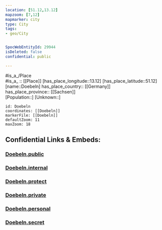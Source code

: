 ```yaml
---
location: [51.12,13.12] 
mapzoom: [7,12] 
mapmarker: city 
type: City
tags:
- geo/City


SpocWebEntityId: 29944
isDeleted: false
confidential: public

---
```

#is_a_/Place  
#is_a_ :: [[Place]] 
[has_place_longitude::13.12] 
[has_place_latitude::51.12] 
[name::Doebeln] 
has_place_country:: [[Germany]]  
has_place_province:: [[Sachsen]]  
[Population::] 
[Unknown::] 


```leaflet
id: Doebeln
coordinates: [[Doebeln]] 
markerFile: [[Doebeln]] 
defaultZoom: 11 
maxZoom: 18
```


## Confidential Links & Embeds: 

### [Doebeln.public](/_public/\Earth\Continent\Europe\Europe~Central\Germany\Germany~East\Sachsen\counties~Sachsen\Mittelsachsen\cities~Mittelsachsen\Döbeln\CityDoebeln.public.md) 

### [Doebeln.internal](/_internal/\Earth\Continent\Europe\Europe~Central\Germany\Germany~East\Sachsen\counties~Sachsen\Mittelsachsen\cities~Mittelsachsen\Döbeln\CityDoebeln.internal.md) 

### [Doebeln.protect](/_protect/\Earth\Continent\Europe\Europe~Central\Germany\Germany~East\Sachsen\counties~Sachsen\Mittelsachsen\cities~Mittelsachsen\Döbeln\CityDoebeln.protect.md) 

### [Doebeln.private](/_private/\Earth\Continent\Europe\Europe~Central\Germany\Germany~East\Sachsen\counties~Sachsen\Mittelsachsen\cities~Mittelsachsen\Döbeln\CityDoebeln.private.md) 

### [Doebeln.personal](/_personal/\Earth\Continent\Europe\Europe~Central\Germany\Germany~East\Sachsen\counties~Sachsen\Mittelsachsen\cities~Mittelsachsen\Döbeln\CityDoebeln.personal.md) 

### [Doebeln.secret](/_secret/\Earth\Continent\Europe\Europe~Central\Germany\Germany~East\Sachsen\counties~Sachsen\Mittelsachsen\cities~Mittelsachsen\Döbeln\CityDoebeln.secret.md)

